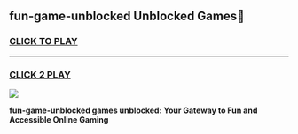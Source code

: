 
## fun-game-unblocked Unblocked Games👋
<h3>
<a href="https://news.freeplayer.one?title=fun-game-unblocked&ref=16F">CLICK TO PLAY</a></h3>
<hr>

<h3>
<a href="https://news.freeplayer.one?title=fun-game-unblocked&ref=16F">CLICK 2 PLAY</a>
  
</h3>

<a href="https://news.freeplayer.one?title=fun-game-unblocked&ref=16F/"><img src="https://clearcache.store/games.png"></a>


**fun-game-unblocked games unblocked: Your Gateway to Fun and Accessible Online Gaming**
